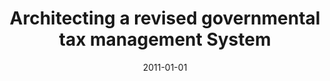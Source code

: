 ---
abstract: ''
authors:
- Bernhard Scheuer
date: '2011-01-01'
featured: false
links:
- name: Publik
  url: https://publik.tuwien.ac.at/showentry.php?ID=205997&lang=1
publication_types:
- '7'
publishDate: '2011-01-01'
title: Architecting a revised governmental tax management System
url_pdf: ''
---